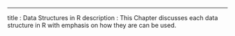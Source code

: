 ---
title       : Data Structures in R
description :  This Chapter discusses each data structure in R with emphasis on how they are can be used.